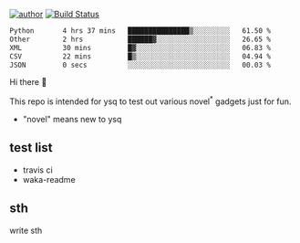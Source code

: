 [![author](https://img.shields.io/badge/author-ysq-green)](https://github.com/Yang-Shiqin)
[![Build Status](https://app.travis-ci.com/Yang-Shiqin/testall.svg?branch=main)](https://app.travis-ci.com/Yang-Shiqin/testall)

<!--START_SECTION:waka-->

```txt
Python       4 hrs 37 mins   ███████████████▒░░░░░░░░░   61.50 %
Other        2 hrs           ██████▓░░░░░░░░░░░░░░░░░░   26.65 %
XML          30 mins         █▓░░░░░░░░░░░░░░░░░░░░░░░   06.83 %
CSV          22 mins         █▒░░░░░░░░░░░░░░░░░░░░░░░   04.94 %
JSON         0 secs          ░░░░░░░░░░░░░░░░░░░░░░░░░   00.03 %
```

<!--END_SECTION:waka-->

Hi there 👋

This repo is intended for ysq to test out various novel<sup>*</sup> gadgets just for fun.

- "novel" means new to ysq

## test list
- travis ci
- waka-readme


## sth
write sth

